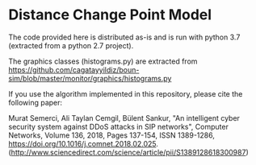 # Distance Change Point Model

The code provided here is distributed as-is and is run with python 3.7 (extracted from a python 2.7 project).

The graphics classes (histograms.py) are extracted from https://github.com/cagatayyildiz/boun-sim/blob/master/monitor/graphics/histograms.py

If you use the algorithm implemented in this repository, please cite the following paper:

Murat Semerci, Ali Taylan Cemgil, Bülent Sankur, "An intelligent cyber security system against DDoS attacks in SIP networks", Computer Networks, Volume 136, 2018, Pages 137-154, ISSN 1389-1286, https://doi.org/10.1016/j.comnet.2018.02.025. (http://www.sciencedirect.com/science/article/pii/S1389128618300987)